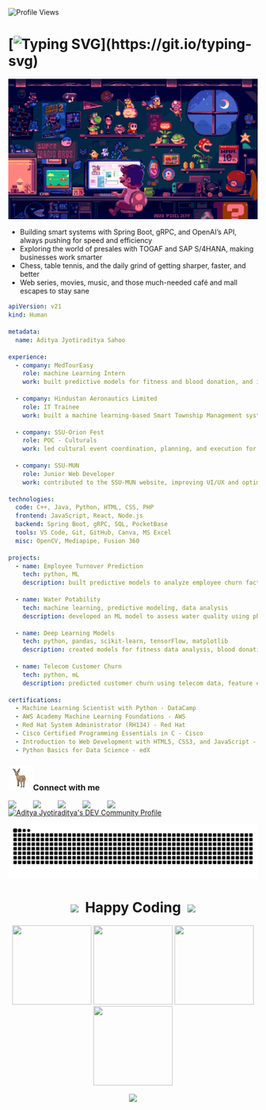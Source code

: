![Profile Views](https://komarev.com/ghpvc/?username=yourusername) 

# [![Typing SVG](https://readme-typing-svg.demolab.com?font=Fira+Code&weight=600&size=29&duration=2500&pause=500&width=550&lines=Hey+Developers!!+;this+is+thesunjrs.)](https://git.io/typing-svg)
<img src="https://github.com/thesunjrs/thesunjrs/blob/main/assets/banner.gif" >


- Building smart systems with Spring Boot, gRPC, and OpenAI’s API, always pushing for speed and efficiency  
- Exploring the world of presales with TOGAF and SAP S/4HANA, making businesses work smarter  
- Chess, table tennis, and the daily grind of getting sharper, faster, and better  
- Web series, movies, music, and those much-needed café and mall escapes to stay sane

```yaml
apiVersion: v21
kind: Human

metadata:
  name: Aditya Jyotiraditya Sahoo

experience:
  - company: MedTourEasy
    role: machine Learning Intern
    work: built predictive models for fitness and blood donation, and implemented ASL recognition.

  - company: Hindustan Aeronautics Limited
    role: IT Trainee
    work: built a machine learning-based Smart Township Management system and a water quality assessment model

  - company: SSU-Orion Fest
    role: POC - Culturals
    work: led cultural event coordination, planning, and execution for the university fest

  - company: SSU-MUN
    role: Junior Web Developer
    work: contributed to the SSU-MUN website, improving UI/UX and optimizing performance

technologies:
  code: C++, Java, Python, HTML, CSS, PHP
  frontend: JavaScript, React, Node.js
  backend: Spring Boot, gRPC, SQL, PocketBase
  tools: VS Code, Git, GitHub, Canva, MS Excel
  misc: OpenCV, Mediapipe, Fusion 360

projects:
  - name: Employee Turnover Prediction
    tech: python, ML
    description: built predictive models to analyze employee churn factors and optimize retention strategies

  - name: Water Potability
    tech: machine learning, predictive modeling, data analysis
    description: developed an ML model to assess water quality using physical and chemical parameters

  - name: Deep Learning Models
    tech: python, pandas, scikit-learn, tensorFlow, matplotlib
    description: created models for fitness data analysis, blood donation prediction, and ASL recognition

  - name: Telecom Customer Churn
    tech: python, mL
    description: predicted customer churn using telecom data, feature engineering, and model comparison

certifications:
  - Machine Learning Scientist with Python - DataCamp
  - AWS Academy Machine Learning Foundations - AWS
  - Red Hat System Administrator (RH134) - Red Hat
  - Cisco Certified Programming Essentials in C - Cisco
  - Introduction to Web Development with HTML5, CSS3, and JavaScript - edX
  - Python Basics for Data Science - edX
```


### <img src="https://github.com/thesunjrs/thesunjrs/blob/main/assets/giphy.gif" width="50">Connect with me 
<a href="https://www.instagram.com/thesunjrs/">
  <img align="left" width="50px" src="https://github.com/thesunjrs/skill-icons/blob/main/icons/Instagram.svg"  />
<a href="https://www.linkedin.com/in/aditya-jyotiraditya-72050b212/">
  <img align="left" width="50px" src="https://github.com/thesunjrs/skill-icons/blob/main/icons/LinkedIn.svg"  />
</a>
<a href="https://twitter.com/thesunjrs">
  <img align="left" width="50px" src="https://github.com/thesunjrs/skill-icons/blob/main/icons/Twitter.svg" />
</a>
<a href="mailto:adityaish212@gmail.com">
  <img align="left" width="50px" src="https://github.com/thesunjrs/skill-icons/blob/main/icons/Gmail-Dark.svg" />
</a>
<a href="https://www.youtube.com/channel/UCaWUoIkTf5RmMpVusYR1wig">
  <img align="left" width="50px" src="https://img.icons8.com/?size=100&id=19318&format=png&color=000000" />
</a> 
 <a href="https://dev.to/thesunjrs">
  <img src="https://github.com/thesunjrs/skill-icons/blob/main/icons/DevTo-Dark.svg" alt="Aditya Jyotiraditya's DEV Community Profile" height="" width="50px">
</a>

![github contribution grid snake animation](https://raw.githubusercontent.com/adnahmed/adnahmed/output/github-snake.svg)

<h1 align="center">
  <img src="https://media.giphy.com/media/Z9WQLSrsQKH3uZa9x3/giphy.gif" width="30px">&nbsp;
  Happy Coding&nbsp;
  <img src="https://media.giphy.com/media/Z9WQLSrsQKH3uZa9x3/giphy.gif" width="30px">
</h1>
 <p align="center"> <img src="https://octodex.github.com/images/welcometocat.png" height="160px" width="160px"> <img src="https://octodex.github.com/images/daftpunktocat-thomas.gif" height="160px" width="160px"> <img src="https://octodex.github.com/images/daftpunktocat-guy.gif" height="160px" width="160px"> <img
src="https://octodex.github.com/images/filmtocat.png" height="160px" width="160px"></p>
 <p align="center"><img src="https://raw.githubusercontent.com/TheDudeThatCode/TheDudeThatCode/master/Assets/Mario_Gameplay.gif">


